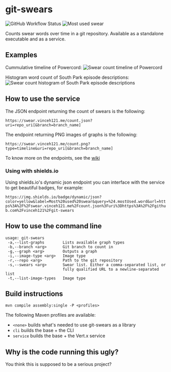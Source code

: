 # git-swears
![GitHub Workflow Status](https://img.shields.io/github/workflow/status/vinceh121/git-swears/Java%20CI%20with%20Maven)
![Most used swear](https://img.shields.io/badge/dynamic/json?color=yellow&label=Most%20used%20swear&query=%24.mostUsed.word&url=https%3A%2F%2Fswear.vinceh121.me%2Fcount.json%3Furi%3Dhttps%3A%2F%2Fgithub.com%2Fvinceh121%2Fgit-swears)

Counts swear words over time in a git repository. Available as a standalone executable and as a service.

## Examples

Cummulative timeline of Powercord:
![Swear count timeline of Powercord](https://swear.vinceh121.me/count.png?type=timelinecum&branch=v2-dev&type=histogram&uri=https://github.com/powercord-org/powercord)

Histogram word count of South Park episode descriptions:
![Swear count histogram of South Park episode descriptions](https://swear.vinceh121.me/count.png?uri=https://github.com/wargio/plugin.video.southpark_unofficial&type=histogram&branch=addon-data)

## How to use the service

The JSON endpoint returning the count of swears is the following:

```
https://swear.vinceh121.me/count.json?uri=repo_uri[&branch=branch_name]
```

The endpoint returning PNG images of graphs is the following:

```
https://swear.vinceh121.me/count.png?type=timeline&uri=repo_uri[&branch=branch_name]
```

To know more on the endpoints, see the [wiki](https://github.com/vinceh121/git-swears/wiki/Endpoints)

### Using with shields.io

Using shields.io's dynamic json endpoint you can interface with the service to get beautiful badges, for example:

`https://img.shields.io/badge/dynamic/json?color=yellow&label=Most%20used%20swear&query=%24.mostUsed.word&url=https%3A%2F%2Fswear.vinceh121.me%2Fcount.json%3Furi%3Dhttps%3A%2F%2Fgithub.com%2Fvinceh121%2Fgit-swears`

## How to use the command line

```
usage: git-swears
 -a,--list-graphs        Lists available graph types
 -b,--branch <arg>       Git branch to count in
 -g,--graph <arg>        Outputs a graph
 -i,--image-type <arg>   Image type
 -r,--repo <arg>         Path to the git repository
 -s,--swears <arg>       Swear list. Either a comma-separated list, or
                         fully qualified URL to a newline-separated list
 -t,--list-image-types   Image type
```

## Build instructions

`mvn compile assembly:single -P <profiles>`

The following Maven profiles are available:

 - `<none>` builds what's needed to use git-swears as a library
 - `cli` builds the base + the CLI
 - `service` builds the base + the Vert.x service

## Why is the code running this ugly?
You think this is supposed to be a serious project?
